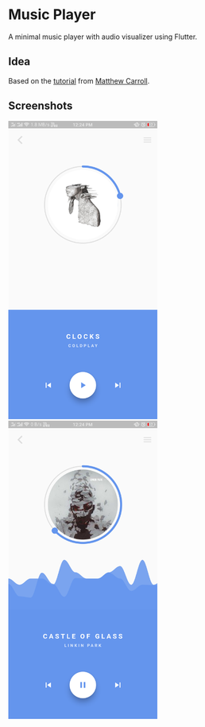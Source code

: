 # Music Player

A minimal music player with audio visualizer using Flutter.

## Idea

Based on the [tutorial](https://www.youtube.com/watch?v=FE7Vtzq52xg) from [Matthew Carroll](https://github.com/matthew-carroll).

## Screenshots

<img src="images/2.png" width="300" height="600"> <img src="images/1.png" width="300" height="600">
